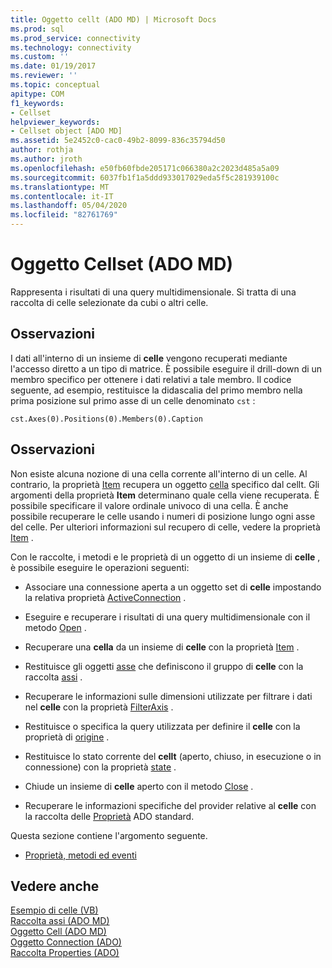 ```yaml
---
title: Oggetto cellt (ADO MD) | Microsoft Docs
ms.prod: sql
ms.prod_service: connectivity
ms.technology: connectivity
ms.custom: ''
ms.date: 01/19/2017
ms.reviewer: ''
ms.topic: conceptual
apitype: COM
f1_keywords:
- Cellset
helpviewer_keywords:
- Cellset object [ADO MD]
ms.assetid: 5e2452c0-cac0-49b2-8099-836c35794d50
author: rothja
ms.author: jroth
ms.openlocfilehash: e50fb60fbde205171c066380a2c2023d485a5a09
ms.sourcegitcommit: 6037fb1f1a5ddd933017029eda5f5c281939100c
ms.translationtype: MT
ms.contentlocale: it-IT
ms.lasthandoff: 05/04/2020
ms.locfileid: "82761769"
---
```

# <a name="cellset-object-ado-md"></a>Oggetto Cellset (ADO MD)
Rappresenta i risultati di una query multidimensionale. Si tratta di una raccolta di celle selezionate da cubi o altri celle.  
  
## <a name="remarks"></a>Osservazioni  
 I dati all'interno di un insieme di **celle** vengono recuperati mediante l'accesso diretto a un tipo di matrice. È possibile eseguire il drill-down di un membro specifico per ottenere i dati relativi a tale membro. Il codice seguente, ad esempio, restituisce la didascalia del primo membro nella prima posizione sul primo asse di un celle denominato `cst` :  
  
```  
cst.Axes(0).Positions(0).Members(0).Caption  
```  
  
## <a name="remarks"></a>Osservazioni  
 Non esiste alcuna nozione di una cella corrente all'interno di un celle. Al contrario, la proprietà [Item](../../../ado/reference/ado-md-api/item-property-ado-md-cellset.md) recupera un oggetto [cella](../../../ado/reference/ado-md-api/cell-object-ado-md.md) specifico dal cellt. Gli argomenti della proprietà **Item** determinano quale cella viene recuperata. È possibile specificare il valore ordinale univoco di una cella. È anche possibile recuperare le celle usando i numeri di posizione lungo ogni asse del celle. Per ulteriori informazioni sul recupero di celle, vedere la proprietà [Item](../../../ado/reference/ado-md-api/item-property-ado-md-cellset.md) .  
  
 Con le raccolte, i metodi e le proprietà di un oggetto di un insieme di **celle** , è possibile eseguire le operazioni seguenti:  
  
-   Associare una connessione aperta a un oggetto set di **celle** impostando la relativa proprietà [ActiveConnection](../../../ado/reference/ado-md-api/activeconnection-property-ado-md.md) .  
  
-   Eseguire e recuperare i risultati di una query multidimensionale con il metodo [Open](../../../ado/reference/ado-md-api/open-method-ado-md.md) .  
  
-   Recuperare una **cella** da un insieme di **celle** con la proprietà [Item](../../../ado/reference/ado-md-api/item-property-ado-md-cellset.md) .  
  
-   Restituisce gli oggetti [asse](../../../ado/reference/ado-md-api/axis-object-ado-md.md) che definiscono il gruppo di **celle** con la raccolta [assi](../../../ado/reference/ado-md-api/axes-collection-ado-md.md) .  
  
-   Recuperare le informazioni sulle dimensioni utilizzate per filtrare i dati nel **celle** con la proprietà [FilterAxis](../../../ado/reference/ado-md-api/filteraxis-property-ado-md.md) .  
  
-   Restituisce o specifica la query utilizzata per definire il **celle** con la proprietà di [origine](../../../ado/reference/ado-md-api/source-property-ado-md.md) .  
  
-   Restituisce lo stato corrente del **cellt** (aperto, chiuso, in esecuzione o in connessione) con la proprietà [state](../../../ado/reference/ado-md-api/state-property-ado-md.md) .  
  
-   Chiude un insieme di **celle** aperto con il metodo [Close](../../../ado/reference/ado-md-api/close-method-ado-md.md) .  
  
-   Recuperare le informazioni specifiche del provider relative al **celle** con la raccolta delle [Proprietà](../../../ado/reference/ado-api/properties-collection-ado.md) ADO standard.  
  
 Questa sezione contiene l'argomento seguente.  
  
-   [Proprietà, metodi ed eventi](../../../ado/reference/ado-md-api/cellset-object-properties-methods-and-events.md)  
  
## <a name="see-also"></a>Vedere anche  
 [Esempio di celle (VB)](../../../ado/reference/ado-md-api/cellset-example-vb.md)   
 [Raccolta assi (ADO MD)](../../../ado/reference/ado-md-api/axes-collection-ado-md.md)   
 [Oggetto Cell (ADO MD)](../../../ado/reference/ado-md-api/cell-object-ado-md.md)   
 [Oggetto Connection (ADO)](../../../ado/reference/ado-api/connection-object-ado.md)   
 [Raccolta Properties (ADO)](../../../ado/reference/ado-api/properties-collection-ado.md)
